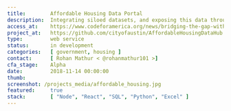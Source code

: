 ```yaml
---
title:        Affordable Housing Data Portal
description:  Integrating siloed datasets, and exposing this data through an API that allows government agencies, nonprofits, and private companies to deliver it as a resource.
access_at:    https://www.codeforamerica.org/news/bridging-the-gap-with-data
project_at:   https://github.com/cityofaustin/AffordableHousingDataHub
type:         web service
status:       in development
categories:   [ government, housing ]
contact:      [ Rohan Mathur < @rohanmathur101 >]
cfa_stage:    Alpha
date:         2018-11-14 00:00:00
thumb:
screenshot: /projects_media/affordable_housing.jpg
featured:     true
stack:        [ "Node", "React", "SQL", "Python", "Excel" ]
---
```

